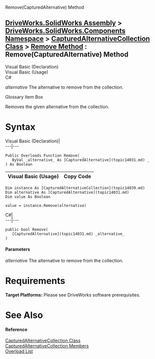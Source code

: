 Remove(CapturedAlternative) Method   
  
[DriveWorks.SolidWorks Assembly](topic13342.md) > [DriveWorks.SolidWorks.Components Namespace](topic13925.md) > [CapturedAlternativeCollection Class](topic14039.md) > [Remove Method](topic14048.md) : Remove(CapturedAlternative) Method  
---  
  
Visual Basic (Declaration)    
Visual Basic (Usage)    
C# 

_alternative_
    The alternative to remove from the collection.

Glossary Item Box

Removes the given alternative from the collection. 

# Syntax

Visual Basic (Declaration)|   
---|---  
      
    
    Public Overloads Function Remove( _
       ByVal _alternative_ As [CapturedAlternative](topic14031.md) _
    ) As Boolean  
  
Visual Basic (Usage)| Copy Code  
---|---  
      
    
    Dim instance As [CapturedAlternativeCollection](topic14039.md)
    Dim alternative As [CapturedAlternative](topic14031.md)
    Dim value As Boolean
     
    value = instance.Remove(alternative)  
  
C#|   
---|---  
      
    
    public bool Remove( 
       [CapturedAlternative](topic14031.md) _alternative_
    )  
  
#### Parameters

 _alternative_
    The alternative to remove from the collection.

# Requirements

**Target Platforms:** Please see DriveWorks software prerequisites.

# See Also

#### Reference

[CapturedAlternativeCollection Class](topic14039.md)   
[CapturedAlternativeCollection Members](topic14040.md)   
[Overload List](topic14048.md)


